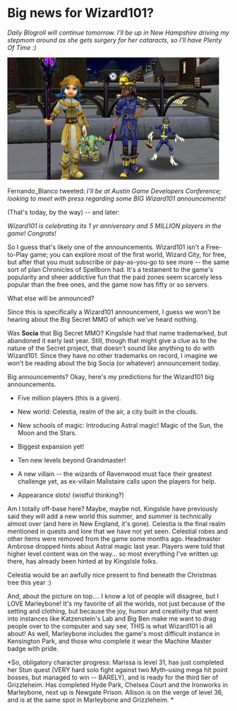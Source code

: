 # Big news for Wizard101?

*Daily Blogroll will continue tomorrow. I'll be up in New Hampshire driving my stepmom around as she gets surgery for her cataracts, so I'll have Plenty Of Time :)*

[![Marleybone ROCKS!](../uploads/2009/09/WizardGraphicalClient-2009-09-15-07-40-53-56.jpg "Marleybone ROCKS!")](../uploads/2009/09/WizardGraphicalClient-2009-09-15-07-40-53-56.jpg)

Fernando\_Blanco tweeted: *I'll be at Austin Game Developers Conference; looking to meet with press regarding some BIG Wizard101 announcements!*

(That's today, by the way) -- and later:

*Wizard101 is celebrating its 1 yr anniversary and 5 MILLION players in the game! Congrats!*

So I guess that's likely one of the announcements. Wizard101 isn't a Free-to-Play game; you can explore most of the first world, Wizard City, for free, but after that you must subscribe or pay-as-you-go to see more -- the same sort of plan Chronicles of Spellborn had. It's a testament to the game's popularity and sheer addictive fun that the paid zones seem scarcely less popular than the free ones, and the game now has fifty or so servers.

What else will be announced?

Since this is specifically a Wizard101 announcement, I guess we won't be hearing about the Big Secret MMO of which we've heard nothing.

Was **Socia** that Big Secret MMO? KingsIsle had that name trademarked, but abandoned it early last year. Still, though that might give a clue as to the nature of the Secret project, that doesn't sound like anything to do with Wizard101. Since they have no other trademarks on record, I imagine we won't be reading about the big Socia (or whatever) announcement today.

Big announcements? Okay, here's my predictions for the Wizard101 big announcements.


 * Five million players (this is a given).

 * New world: Celestia, realm of the air, a city built in the clouds.

 * New schools of magic: Introducing Astral magic! Magic of the Sun, the Moon and the Stars.

 * Biggest expansion yet!

 * Ten new levels beyond Grandmaster!

 * A new villain -- the wizards of Ravenwood must face their greatest challenge yet, as ex-villain Malistaire calls upon the players for help.

 * Appearance slots! (wistful thinking?)




Am I totally off-base here? Maybe, maybe not. KingsIsle have previously said they will add a new world this summer, and summer is technically almost over (and here in New England, it's gone). Celestia is the final realm mentioned in quests and lore that we have not yet seen. Celestial robes and other items were removed from the game some months ago. Headmaster Ambrose dropped hints about Astral magic last year. Players were told that higher level content was on the way... so most everything I've written up there, has already been hinted at by KingsIsle folks.

Celestia would be an awfully nice present to find beneath the Christmas tree this year :)

And, about the picture on top.... I know a lot of people will disagree, but I LOVE Marleybone! It's my favorite of all the worlds, not just because of the setting and clothing, but because the joy, humor and creativity that went into instances like Katzenstein's Lab and Big Ben make me want to drag people over to the computer and say see, THIS is what Wizard101 is all about! As well, Marleybone includes the game's most difficult instance in Kensington Park, and those who complete it wear the Machine Master badge with pride.

*So, obligatory character progress: Marissa is level 31, has just completed her Stun quest (VERY hard solo fight against two Myth-using mega hit point bosses, but managed to win -- BARELY), and is ready for the third tier of Grizzleheim. Has completed Hyde Park, Chelsea Court and the Ironworks in Marleybone, next up is Newgate Prison. Allison is on the verge of level 36, and is at the same spot in Marleybone and Grizzleheim.
*
